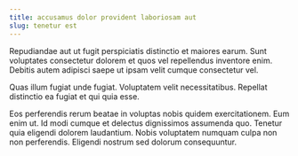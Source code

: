 ```yaml
---
title: accusamus dolor provident laboriosam aut
slug: tenetur est
---
```


Repudiandae aut ut fugit perspiciatis distinctio et maiores earum. Sunt voluptates consectetur dolorem et quos vel repellendus inventore enim. Debitis autem adipisci saepe ut ipsam velit cumque consectetur vel.

Quas illum fugiat unde fugiat. Voluptatem velit necessitatibus. Repellat distinctio ea fugiat et qui quia esse.

Eos perferendis rerum beatae in voluptas nobis quidem exercitationem. Eum enim ut. Id modi cumque et delectus dignissimos assumenda quo. Tenetur quia eligendi dolorem laudantium. Nobis voluptatem numquam culpa non non perferendis. Eligendi nostrum sed dolorum consequuntur.
